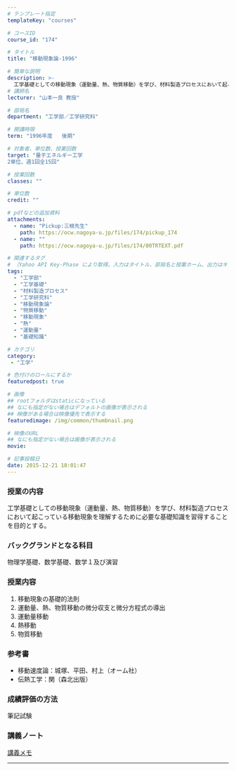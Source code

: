 ```yaml
---
# テンプレート指定
templateKey: "courses"

# コースID
course_id: "174"

# タイトル
title: "移動現象論-1996"

# 簡単な説明
description: >-
  工学基礎としての移動現象（運動量、熱、物質移動）を学び、材料製造プロセスにおいて起こっている移動現象を理解するために必要な基礎知識を習得することを目的とする。 ....
# 講師名
lecturer: "山本一良 教授"

# 部局名
department: "工学部／工学研究科"

# 開講時限
term: "1996年度	後期"

# 対象者、単位数、授業回数
target: "量子エネルギー工学
2単位、週1回全15回"

# 授業回数
classes: ""

# 単位数
credit: ""

# pdfなどの追加資料
attachments:
  - name: "Pickup:三根先生" 
    path: https://ocw.nagoya-u.jp/files/174/pickup_174
  - name: "" 
    path: https://ocw.nagoya-u.jp/files/174/00TRTEXT.pdf

# 関連するタグ
# （Yahoo API Key-Phase により取得。入力はタイトル、部局名と授業ホーム、出力はキーフレーズ（tags））
tags:
  - "工学部"
  - "工学基礎"
  - "材料製造プロセス"
  - "工学研究科"
  - "移動現象論"
  - "物質移動"
  - "移動現象"
  - "熱"
  - "運動量"
  - "基礎知識"

# カテゴリ
category:
 - "工学"

# 色付けのロールにするか
featuredpost: true

# 画像
## rootフォルダはstaticになっている
## なにも指定がない場合はデフォルトの画像が表示される
## 映像がある場合は映像優先で表示する
featuredimage: /img/common/thumbnail.png

# 映像のURL
## なにも指定がない場合は画像が表示される
movie: 

# 記事投稿日
date: 2015-12-21 18:01:47
---
```


### 授業の内容

工学基礎としての移動現象（運動量、熱、物質移動）を学び、材料製造プロセスにおいて起こっている移動現象を理解するために必要な基礎知識を習得することを目的とする。










### バックグランドとなる科目

物理学基礎、数学基礎、数学１及び演習

### 授業内容

1. 移動現象の基礎的法則
2. 運動量、熱、物質移動の微分収支と微分方程式の導出
3. 運動量移動
4. 熱移動
5. 物質移動

### 参考書

* 移動速度論：城塚、平田、村上（オーム社）
* 伝熱工学：関（森北出版）

### 成績評価の方法

筆記試験





### 講義ノート

[講義メモ](https://ocw.nagoya-u.jp/files/174/00TRTEXT.pdf) 










-----